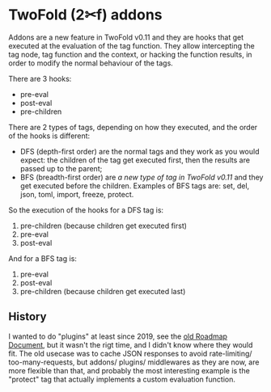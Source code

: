 # TwoFold (2✂︎f) addons

Addons are a new feature in TwoFold v0.11 and they are hooks that get executed at the evaluation of
the tag function. They allow intercepting the tag node, tag function and the context, or hacking the
function results, in order to modify the normal behaviour of the tags.

There are 3 hooks:

- pre-eval
- post-eval
- pre-children

There are 2 types of tags, depending on how they executed, and the order of the hooks is different:

- DFS (depth-first order) are the normal tags and they work as you would expect: the children of the
  tag get executed first, then the results are passed up to the parent;
- BFS (breadth-first order) are _a new type of tag in TwoFold v0.11_ and they get executed before
  the children. Examples of BFS tags are: set, del, json, toml, import, freeze, protect.

So the execution of the hooks for a DFS tag is:

1. pre-children (because children get executed first)
2. pre-eval
3. post-eval

And for a BFS tag is:

1. pre-eval
2. post-eval
3. pre-children (because children get executed last)

## History

I wanted to do "plugins" at least since 2019, see the
[old Roadmap Document](https://github.com/ShinyTrinkets/twofold.js/blob/master/docs/ROADMAP.md), but
it wasn't the rigt time, and I didn't know where they would fit. The old usecase was to cache JSON
responses to avoid rate-limiting/ too-many-requests, but addons/ plugins/ middlewares as they are
now, are more flexible than that, and probably the most interesting example is the "protect" tag
that actually implements a custom evaluation function.
